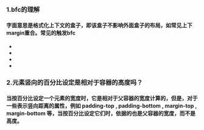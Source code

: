 ### 1.bfc的理解
#### 字面意思是格式化上下文的盒子，即该盒子不影响外面盒子的布局，如常见上下margin重合。常见的触发bfc
- 
- 
- 
- 
### 2.元素竖向的百分比设定是相对于容器的高度吗？
#### 当按百分比设定一个元素的宽度时，它是相对于父容器的宽度计算的，但是，对于一些表示竖向距离的属性，例如 padding-top , padding-bottom , margin-top , margin-bottom 等，当按百分比设定它们时，依据的也是父容器的宽度，而不是高度。